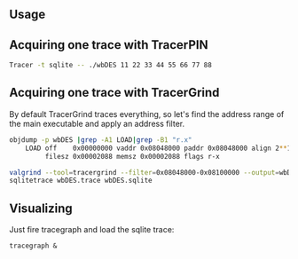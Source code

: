 ## Usage

## Acquiring one trace with TracerPIN


```bash
Tracer -t sqlite -- ./wbDES 11 22 33 44 55 66 77 88
```

## Acquiring one trace with TracerGrind

By default TracerGrind traces everything, so let's find the address range of the main executable and apply an address filter.

```bash
objdump -p wbDES |grep -A1 LOAD|grep -B1 "r.x"
    LOAD off    0x00000000 vaddr 0x08048000 paddr 0x08048000 align 2**12
         filesz 0x00002088 memsz 0x00002088 flags r-x

valgrind --tool=tracergrind --filter=0x08048000-0x08100000 --output=wbDES.trace ./wbDES 11 22 33 44 55 66 77 88
sqlitetrace wbDES.trace wbDES.sqlite
```

## Visualizing

Just fire tracegraph and load the sqlite trace:

```
tracegraph &
```

